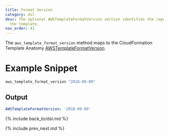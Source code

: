 ```yaml
---
title: Format Version
category: dsl
desc: The optional AWSTemplateFormatVersion section identifies the capabilities of
  the template.
nav_order: 41
---
```


The `aws_template_format_version` method maps to the CloudFormation Template Anatomy [AWSTemplateFormatVersion](https://docs.aws.amazon.com/AWSCloudFormation/latest/UserGuide/format-version-structure.html).

# Example Snippet


```ruby
aws_template_format_version "2010-09-09"
```

## Output

```yaml
AWSTemplateFormatVersion: '2010-09-09'
```

{% include back_to/dsl.md %}

{% include prev_next.md %}
